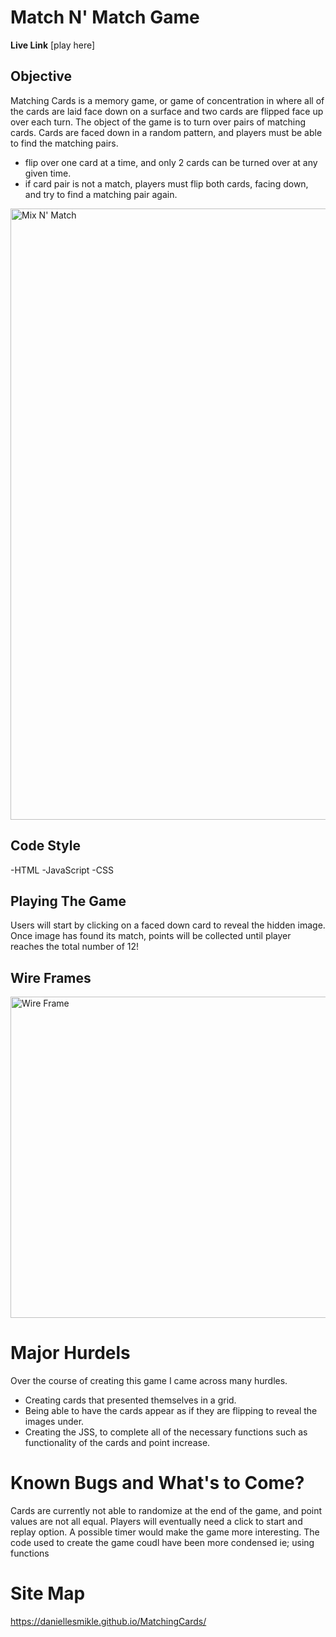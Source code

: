 # Match N' Match Game
**Live Link** [play here] 

## Objective

Matching Cards is a memory game, or game of concentration in where all of the cards are laid face down on a surface and two cards are flipped face up over each turn. The object of the game is to turn over pairs of matching cards. Cards are faced down in a random pattern, and players must be able to find the matching pairs. 
- flip over one card at a time, and only 2 cards can be turned over at any given time. 
- if card pair is not a match, players must flip both cards, facing down, and try to find a matching pair again. 

<img width="978" alt="Mix N' Match " src="https://user-images.githubusercontent.com/98438184/159110451-26b28df8-afec-4a41-b9e4-103347a84ef6.png">

## Code Style
-HTML
-JavaScript
-CSS

## Playing The Game 
Users will start by clicking on a faced down card to reveal the hidden image. Once image has found its match, points will be collected until player reaches the total number of 12! 

## Wire Frames
<img width="514" alt="Wire Frame" src="https://user-images.githubusercontent.com/98438184/159110829-cf9fd9b0-7541-4901-888b-17a2f7acffd6.png">

# Major Hurdels
Over the course of creating this game I came across many hurdles. 
- Creating cards that presented themselves in a grid. 
- Being able to have the cards appear as if they are flipping to reveal the images under. 
- Creating the JSS, to complete all of the necessary functions such as functionality of the cards and point increase.

# Known Bugs and What's to Come?
Cards are currently not able to randomize at the end of the game, and point values are not all equal. 
Players will eventually need a click to start and replay option. 
A possible timer would make the game more interesting. 
The code used to create the game coudl have been more condensed ie; using functions 

# Site Map
https://daniellesmikle.github.io/MatchingCards/
